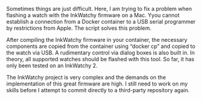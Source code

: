 Sometimes things are just difficult. Here, I am trying to fix a problem when flashing a watch with the InkWatchy firmware on a Mac.
Yyou cannot establish a connection from a Docker container to a USB serial programmer by restrictions from Apple. The script solves this problem.

After compiling the InkWatchy firmware in your container, the necessary components are copied from the container using “docker cp” and copied to the watch via USB. 
A rudimentary control via dialog boxes is also built in. In theory, all supported watches should be flashed with this tool. 
So far, it has only been tested on an InkWatchy 2.

The InkWatchy project is very complex and the demands on the implementation of this great firmware are high. I still need to work on my skills before I attempt to commit directly to a third-party repository again.
